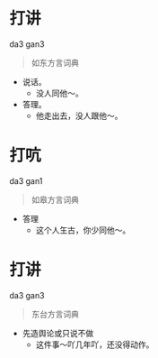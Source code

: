 # 打讲
da3 gan3
> 如东方言词典
- 说话。
  - 没人同他～。
- 答理。
  - 他走出去，没人跟他～。

# 打吭
da3 gan1
> 如皋方言词典
- 答理
  - 这个人玍古，你少同他～。

# 打讲
da3 gan3
> 东台方言词典
- 先造舆论或只说不做
  - 这件事～吖几年吖，还没得动作。
